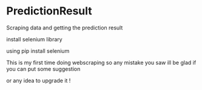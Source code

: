 # PredictionResult
Scraping data  and getting the prediction result

install selenium library

using pip install selenium



This is my first time doing webscraping so any mistake you saw ill be glad if you can put some suggestion


or any idea to upgrade it !
